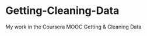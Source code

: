 Getting-Cleaning-Data
=====================

My work in the Coursera MOOC Getting &amp; Cleaning Data
